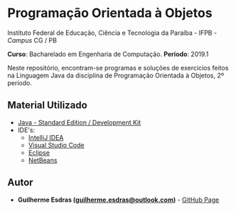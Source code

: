 # Programação Orientada à Objetos

Instituto Federal de Educação, Ciência e Tecnologia da Paraíba - IFPB - *Campus* CG  / PB 

**Curso**: Bacharelado em Engenharia de Computação.
**Período**: 2019.1

Neste repositório, encontram-se programas e soluções de exercícios feitos na Linguagem Java da disciplina de Programação Orientada à Objetos, 2º período.

## Material Utilizado

* [Java - Standard Edition / Development Kit](https://www.oracle.com/technetwork/java/javase/downloads/index.html)
* IDE's:
  * [IntelliJ IDEA](https://www.jetbrains.com/idea/)
  * [Visual Studio Code](https://code.visualstudio.com/)
  * [Eclipse](https://www.eclipse.org/downloads/)
  * [NetBeans](https://netbeans.org/features/java/index_pt_BR.html)

## Autor

* **Guilherme Esdras (guilherme.esdras@outlook.com)** - [GitHub Page](https://github.com/GuilhermeEsdras)
